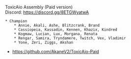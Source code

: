 
ToxicAio Assembly (Paid version)   
Discord: https://discord.gg/8ETGWyatwA

    * Champion
        * Annie, Akali, Ashe, Blitzcrank, Brand
        * Cassiopeia, Kassadin, Kennen, Khazix, Kindred
        * Kogmaw, Lucian, Lux, Morgana, Renata
        * Rengar, Samira, Tryndamere, Twitch, Vex, Vladimir
        * Yone, Zeri, Ziggs, Akshan

* https://github.com/AkaneV2/ToxicAio-Paid
